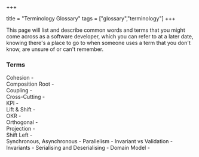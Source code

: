 +++

title = "Terminology Glossary"
tags = ["glossary","terminology"]
+++

This page will list and describe common words and terms that you might come across as a software developer, which you can refer to at a later date, knowing there's a place to go to when someone uses a term that you don't know, are unsure of or can't remember.

### Terms

Cohesion -  
Composition Root -   
Coupling -  
Cross-Cutting -  
KPI -  
Lift & Shift -  
OKR -  
Orthogonal -   
Projection -  
Shift Left -  
Synchronous, Asynchronous - 
Parallelism -
Invariant vs Validation -
Invariants - 
Serialising and Deserialising - 
Domain Model - 

<!--more-->
